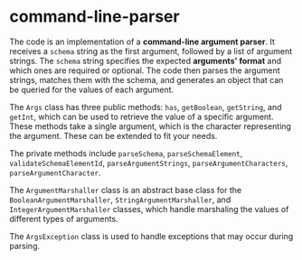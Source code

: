 # command-line-parser

The code is an implementation of a **command-line argument parser**. It receives a ```schema``` string as the first argument, followed by a list of argument strings. The ```schema``` string specifies the expected **arguments' format** and which ones are required or optional. The code then parses the argument strings, matches them with the schema, and generates an object that can be queried for the values of each argument.

The ```Args``` class has three public methods: ```has```, ```getBoolean```, ```getString```, and ```getInt```, which can be used to retrieve the value of a specific argument. These methods take a single argument, which is the character representing the argument. These can be extended to fit your needs.

The private methods include ```parseSchema```, ```parseSchemaElement```, ```validateSchemaElementId```, ```parseArgumentStrings```, ```parseArgumentCharacters```, ```parseArgumentCharacter```.

The ```ArgumentMarshaller``` class is an abstract base class for the ```BooleanArgumentMarshaller```, ```StringArgumentMarshaller```, and ```IntegerArgumentMarshaller``` classes, which handle marshaling the values of different types of arguments.

The ```ArgsException``` class is used to handle exceptions that may occur during parsing.